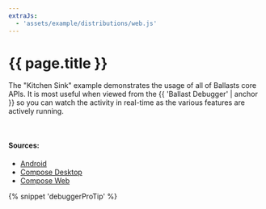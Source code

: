 ```yaml
---
extraJs:
  - 'assets/example/distributions/web.js'
---
```


# {{ page.title }}

The "Kitchen Sink" example demonstrates the usage of all of Ballasts core APIs. It is most useful when viewed from the
{{ 'Ballast Debugger' | anchor }} so you can watch the activity in real-time as the various features are actively
running.

<div id="example_kitchen_sink"></div>
<br>

#### Sources:

- [Android](https://github.com/copper-leaf/ballast/tree/main/examples/android/src/androidMain/java/com/copperleaf/ballast/examples/ui/kitchensink)
- [Compose Desktop](https://github.com/copper-leaf/ballast/tree/main/examples/desktop/src/jvmMain/kotlin/com/copperleaf/ballast/examples/ui/kitchensink)
- [Compose Web](https://github.com/copper-leaf/ballast/tree/main/examples/web/src/jsMain/kotlin/com/copperleaf/ballast/examples/ui/kitchensink)

{% snippet 'debuggerProTip' %}

